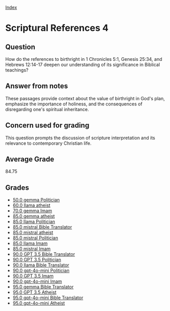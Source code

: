 
[Index](../index.md)
# Scriptural References 4
## Question
How do the references to birthright in 1 Chronicles 5:1, Genesis 25:34, and Hebrews 12:14-17 deepen our understanding of its significance in Biblical teachings?

## Answer from notes
These passages provide context about the value of birthright in God's plan, emphasize the importance of holiness, and the consequences of disregarding one's spiritual inheritance.

## Concern used for grading
This question prompts the discussion of scripture interpretation and its relevance to contemporary Christian life.

## Average Grade
84.75

## Grades
 * [50.0 gemma Politician](../answers/gemma_Politician/Scriptural_References_4.md)
 * [60.0 llama atheist](../answers/llama_atheist/Scriptural_References_4.md)
 * [70.0 gemma Imam](../answers/gemma_Imam/Scriptural_References_4.md)
 * [85.0 gemma atheist](../answers/gemma_atheist/Scriptural_References_4.md)
 * [85.0 llama Politician](../answers/llama_Politician/Scriptural_References_4.md)
 * [85.0 mistral Bible Translator](../answers/mistral_Bible_Translator/Scriptural_References_4.md)
 * [85.0 mistral atheist](../answers/mistral_atheist/Scriptural_References_4.md)
 * [85.0 mistral Politician](../answers/mistral_Politician/Scriptural_References_4.md)
 * [85.0 llama Imam](../answers/llama_Imam/Scriptural_References_4.md)
 * [85.0 mistral Imam](../answers/mistral_Imam/Scriptural_References_4.md)
 * [90.0 GPT 3.5 Bible Translator](../answers/GPT_3.5_Bible_Translator/Scriptural_References_4.md)
 * [90.0 GPT 3.5 Politician](../answers/GPT_3.5_Politician/Scriptural_References_4.md)
 * [90.0 llama Bible Translator](../answers/llama_Bible_Translator/Scriptural_References_4.md)
 * [90.0 gpt-4o-mini Politician](../answers/gpt-4o-mini_Politician/Scriptural_References_4.md)
 * [90.0 GPT 3.5 Imam](../answers/GPT_3.5_Imam/Scriptural_References_4.md)
 * [90.0 gpt-4o-mini Imam](../answers/gpt-4o-mini_Imam/Scriptural_References_4.md)
 * [95.0 gemma Bible Translator](../answers/gemma_Bible_Translator/Scriptural_References_4.md)
 * [95.0 GPT 3.5 Atheist](../answers/GPT_3.5_Atheist/Scriptural_References_4.md)
 * [95.0 gpt-4o-mini Bible Translator](../answers/gpt-4o-mini_Bible_Translator/Scriptural_References_4.md)
 * [95.0 gpt-4o-mini Atheist](../answers/gpt-4o-mini_Atheist/Scriptural_References_4.md)
